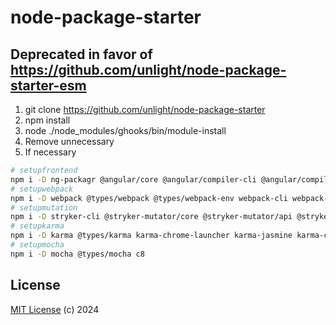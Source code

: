 # node-package-starter

## Deprecated in favor of https://github.com/unlight/node-package-starter-esm

1.  git clone https://github.com/unlight/node-package-starter
2.  npm install
3.  node ./node_modules/ghooks/bin/module-install
4.  Remove unnecessary
5.  If necessary

```sh
# setupfrontend
npm i -D ng-packagr @angular/core @angular/compiler-cli @angular/compiler tsickle
# setupwebpack
npm i -D webpack @types/webpack @types/webpack-env webpack-cli webpack-dev-server html-webpack-plugin source-map-loader ts-loader html-loader add-asset-html-webpack-plugin terser-webpack-plugin istanbul-instrumenter-loader swc-loader @swc/core
# setupmutation
npm i -D stryker-cli @stryker-mutator/core @stryker-mutator/api @stryker-mutator/jest-runner @stryker-mutator/mocha-runner @stryker-mutator/html-reporter
# setupkarma
npm i -D karma @types/karma karma-chrome-launcher karma-jasmine karma-coverage-istanbul-reporter karma-sourcemap-loader karma-webpack @types/jasmine
# setupmocha
npm i -D mocha @types/mocha c8
```

## License

[MIT License](https://opensource.org/licenses/MIT) (c) 2024

